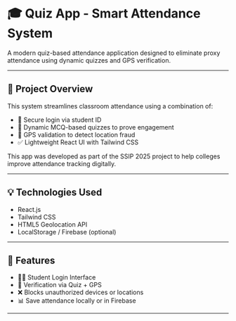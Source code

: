 # 🎓 Quiz App - Smart Attendance System

A modern quiz-based attendance application designed to eliminate proxy attendance using dynamic quizzes and GPS verification.

---

## 🧠 Project Overview

This system streamlines classroom attendance using a combination of:
- 🔐 Secure login via student ID
- 🧾 Dynamic MCQ-based quizzes to prove engagement
- 📍 GPS validation to detect location fraud
- ✅ Lightweight React UI with Tailwind CSS

This app was developed as part of the SSIP 2025 project to help colleges improve attendance tracking digitally.

---



## 💡 Technologies Used

- React.js
- Tailwind CSS
- HTML5 Geolocation API
- LocalStorage / Firebase (optional)

---


## 🧾 Features

- 🧑‍🎓 Student Login Interface
- 🔐 Verification via Quiz + GPS
- ❌ Blocks unauthorized devices or locations
- 📊 Save attendance locally or in Firebase

---
